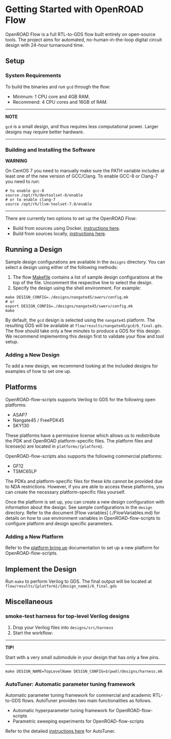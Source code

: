 # Getting Started with OpenROAD Flow

OpenROAD Flow is a full RTL-to-GDS flow built entirely on open-source tools.
The project aims for automated, no-human-in-the-loop digital circuit design
with 24-hour turnaround time.

## Setup

### System Requirements

To build the binaries and run `gcd` through the flow:

- Minimum: 1 CPU core and 4GB RAM.
- Recommend: 4 CPU cores and 16GB of RAM.

---

**NOTE**

`gcd` is a small design, and thus requires less computational power.
Larger designs may require better hardware.

---

### Building and Installing the Software

**WARNING**

On CentOS 7 you need to manually make sure the PATH variable includes at
least one of the new version of GCC/Clang. To enable GCC-8 or Clang-7 you
need to run:

```shell
# to enable gcc-8
source /opt/rh/devtoolset-8/enable
# or to enable clang-7
source /opt/rh/llvm-toolset-7.0/enable
```

---

There are currently two options to set up the OpenROAD Flow:

- Build from sources using Docker, [instructions here](./BuildWithDocker.md).
- Build from sources locally, [instructions here](./BuildLocally.md).


## Running a Design

Sample design configurations are available in the `designs` directory.
You can select a design using either of the following methods:

1.  The flow
    [Makefile](https://github.com/The-OpenROAD-Project/OpenROAD-flow-scripts/blob/master/flow/Makefile)
    contains a list of sample design configurations at the top of the
    file. Uncomment the respective line to select the design.
2.  Specify the design using the shell environment. For example:

``` shell
make DESIGN_CONFIG=./designs/nangate45/swerv/config.mk
# or
export DESIGN_CONFIG=./designs/nangate45/swerv/config.mk
make
```

By default, the `gcd` design is selected using the
`nangate45` platform. The resulting GDS will be available at
`flow/results/nangate45/gcd/6_final.gds`. The flow should take only a few
minutes to produce a GDS for this design.  We recommend implementing this
design first to validate your flow and tool setup.

### Adding a New Design

To add a new design, we recommend looking at the included designs for
examples of how to set one up.

## Platforms

OpenROAD-flow-scripts supports Verilog to GDS for the following open platforms:

- ASAP7
- Nangate45 / FreePDK45
- SKY130

These platforms have a permissive license which allows us to
redistribute the PDK and OpenROAD platform-specific files. The platform
files and license(s) are located in `platforms/{platform}`.

OpenROAD-flow-scripts also supports the following commercial platforms:

- GF12
- TSMC65LP

The PDKs and platform-specific files for these kits cannot be provided
due to NDA restrictions. However, if you are able to access these
platforms, you can create the necessary platform-specific files
yourself.

Once the platform is set up, you can create a new design configuration with
information about the design. See sample configurations in the `design`
directory.
Refer to the document [Flow variables] (./FlowVariables.md) for details on how to use 
environment variables in OpenROAD-flow-scripts to configure platform and design specific parameters. 

### Adding a New Platform

Refer to the [platform bring up](../contrib/PlatformBringUp.md) documentation
to set up a new platform for OpenROAD-flow-scripts.

## Implement the Design

Run `make` to perform Verilog to GDS. The final output will be located
at `flow/results/{platform}/{design_name}/6_final.gds`

## Miscellaneous

### smoke-test harness for top-level Verilog designs

1.  Drop your Verilog files into `designs/src/harness`
2.  Start the workflow:

---
**TIP!**

Start with a very small submodule in your design that has only a few pins.

---

``` shell
make DESIGN_NAME=TopLevelName DESIGN_CONFIG=$(pwd)/designs/harness.mk
```

### AutoTuner: Automatic parameter tuning framework
Automatic parameter tuning framework for commercial and academic RTL-to-GDS flows.
AutoTuner provides two main functionalities as follows.

- Automatic hyperparameter tuning framework for OpenROAD-flow-scripts 
- Parametric sweeping experiments for OpenROAD-flow-scripts 

Refer to the detailed [instructions here](./InstructionsForAutoTuner.md) for AutoTuner.
